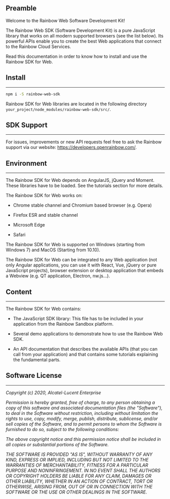 ## Preamble

Welcome to the Rainbow Web Software Development Kit!

The Rainbow Web SDK (Software Development Kit) is a pure JavaScript library that works on all modern supported browsers (see the list below). Its powerful APIs enable you to create the best Web applications that connect to the Rainbow Cloud Services.

Read this documentation in order to know how to install and use the Rainbow SDK for Web.


## Install
---

```bash
npm i -S rainbow-web-sdk
```

Rainbow SDK for Web libraries are located in the following directory `your_project/node_modules/rainbow-web-sdk/src/`.


## SDK Support
---

For issues, improvements or new API requests feel free to ask the Rainbow support via our website: https://developers.openrainbow.com/.


## Environment
---

The Rainbow SDK for Web depends on AngularJS, jQuery and Moment. These libraries have to be loaded. See the tutorials section for more details.

The Rainbow SDK for Web works on:

- Chrome stable channel and Chromium based browser (e.g. Opera)

- Firefox ESR and stable channel

- Microsoft Edge

- Safari

The Rainbow SDK for Web is supported on Windows (starting from Windows 7) and MacOS (Starting from 10.10).

The Rainbow SDK for Web can be integrated to any Web application (not only Angular applications, you can use it with React, Vue, jQuery or pure JavaScript projects), browser extension or desktop application that embeds a Webview (e.g. QT application, Electron, nw.js...).


## Content
---

The Rainbow SDK for Web contains:

- The JavaScript SDK library: This file has to be included in your application from the Rainbow Sandbox platform.

- Several demo applications to demonstrate how to use the Rainbow Web SDK.

- An API documentation that describes the available APIs (that you can call from your application) and that contains some tutorials explaining the fundamental parts.


## Software License
---

*Copyright (c) 2020, Alcatel-Lucent Enterprise*

*Permission is hereby granted, free of charge, to any person*
*obtaining a copy of this software and associated documentation*
*files (the "Software"), to deal in the Software without*
*restriction, including without limitation the rights to use,*
*copy, modify, merge, publish, distribute, sublicense, and/or sell*
*copies of the Software, and to permit persons to whom the*
*Software is furnished to do so, subject to the following*
*conditions:*

*The above copyright notice and this permission notice shall be*
*included in all copies or substantial portions of the Software.*

*THE SOFTWARE IS PROVIDED "AS IS", WITHOUT WARRANTY OF ANY KIND,*
*EXPRESS OR IMPLIED, INCLUDING BUT NOT LIMITED TO THE WARRANTIES*
*OF MERCHANTABILITY, FITNESS FOR A PARTICULAR PURPOSE AND*
*NONINFRINGEMENT. IN NO EVENT SHALL THE AUTHORS OR COPYRIGHT*
*HOLDERS BE LIABLE FOR ANY CLAIM, DAMAGES OR OTHER LIABILITY,*
*WHETHER IN AN ACTION OF CONTRACT, TORT OR OTHERWISE, ARISING*
*FROM, OUT OF OR IN CONNECTION WITH THE SOFTWARE OR THE USE OR*
*OTHER DEALINGS IN THE SOFTWARE.*
